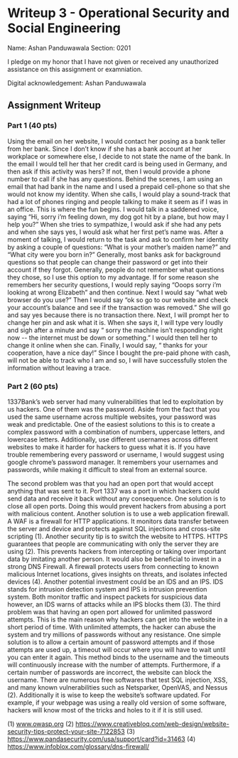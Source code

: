 # Writeup 3 - Operational Security and Social Engineering

Name: Ashan Panduwawala
Section: 0201

I pledge on my honor that I have not given or received any unauthorized assistance on this assignment or examniation.

Digital acknowledgement: Ashan Panduwawala

## Assignment Writeup

### Part 1 (40 pts)

  Using the email on her website, I would contact her posing as a bank teller from her bank. Since I don’t know if she has a bank account at her workplace or somewhere else, I decide to not state the name of the bank. In the email I would tell her that her credit card is being used in Germany, and then ask if this activity was hers? If not, then I would provide a phone number to call if she has any questions. Behind the scenes, I am using an email that had bank in the name and I used a prepaid cell-phone so that she would not know my identity. When she calls, I would play a sound-track that had a lot of phones ringing and people talking to make it seem as if I was in an office. This is where the fun begins. I would talk in a saddened voice, saying “Hi, sorry i’m feeling down, my dog got hit by a plane, but how may I help you?” When she tries to sympathize, I would ask if she had any pets and when she says yes, I would ask what her first pet’s name was. After a moment of talking, I would return to the task and ask to confirm her identity by asking a couple of questions: “What is your mother’s maiden name?” and “What city were you born in?” Generally, most banks ask for background questions so that people can change their password or get into their account if they forgot. Generally, people do not remember what questions they chose, so I use this option to my advantage. If for some reason she remembers her security questions, I would reply saying “Ooops sorry i’m looking at wrong Elizabeth” and then continue. Next I would say “what web browser do you use?” Then I would say “ok so go to our website and check your account’s balance and see if the transaction was removed.” She will go and say yes because there is no transaction there. Next, I will prompt her to change her pin and ask what it is. When she says it, I will type very loudly and sigh after a minute and say “ sorry the machine isn’t responding right now -- the internet must be down or something.” I would then tell her to change it online when she can. Finally, I would say, “ thanks for your cooperation, have a nice day!” Since I bought the pre-paid phone with cash, will not be able to track who I am and so, I will have successfully stolen the information without leaving a trace.


### Part 2 (60 pts)

  1337Bank’s web server had many vulnerabilities that led to exploitation by us hackers. One of them was the password. Aside from the fact that you used the same username across multiple websites, your password was weak and predictable. One of the easiest solutions to this is to create a complex password with a combination of numbers, uppercase letters, and lowercase letters. Additionally, use different usernames across different websites to make it harder for hackers to guess what it is. If you have trouble remembering every password or username, I would suggest using google chrome’s password manager. It remembers your usernames and passwords, while making it difficult to steal from an external source. 

  The second problem was that you had an open port that would accept anything that was sent to it. Port 1337 was a port in which hackers could send data and receive it back without any consequence. One solution is to close all open ports. Doing this would prevent hackers from abusing a port with malicious content. Another solution is to use a web application firewall. A WAF is a firewall for HTTP applications. It monitors data transfer between the server and device and protects against SQL injections and cross-site scripting (1). Another security tip is to switch the website to HTTPS. HTTPS guarantees that people are communicating with only the server they are using (2). This prevents hackers from intercepting or taking over important data by imitating another person. It would also be beneficial to invest in a strong DNS Firewall. A firewall protects users from connecting to known malicious Internet locations, gives insights on threats, and isolates infected devices (4). Another potential investment could be an IDS and an IPS. IDS stands for intrusion detection system and IPS is intrusion prevention system. Both monitor traffic and inspect packets for suspicious data however, an IDS  warns of attacks while an IPS blocks them (3).
  The third problem was that having an open port allowed for unlimited password attempts. This is the main reason why hackers can get into the website in a short period of time. With unlimited attempts, the hacker can abuse the system and try millions of passwords without any resistance. One simple solution is to allow a certain amount of password attempts and if those attempts are used up, a timeout will occur where you will have to wait until you can enter it again. This method binds to the username and the timeouts will continuously increase with the number of attempts. Furthermore, if a certain number of passwords are incorrect, the website can block the username. There are numerous free softwares that test SQL injection, XSS, and many known vulnerabilities such as Netsparker, OpenVAS, and Nessus (2). Additionally it is wise to keep the website’s software updated. For example, if your webpage was using a really old version of some software, hackers will know most of the tricks and holes to it if it is still used.


(1) www.owasp.org
(2) https://www.creativebloq.com/web-design/website-security-tips-protect-your-site-7122853
(3) https://www.pandasecurity.com/usa/support/card?id=31463
(4) https://www.infoblox.com/glossary/dns-firewall/


